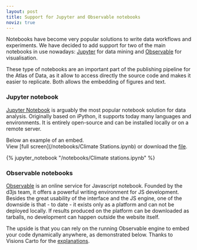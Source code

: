 ```yaml
---
layout: post
title: Support for Jupyter and Observable notebooks
noviz: true
---
```


Notebooks have become very popular solutions to write data workflows and experiments. We have decided to add support for two of the main notebooks in use nowadays: [Jupyter](https://jupyter,org) for data mining and [Observable](https://observablehq.com) for visualisation.

These type of notebooks are an important part of the publishing pipeline for the Atlas of Data, as it allow to access directly the source code and makes it easier to replicate. Both allows the embedding of figures and text.

### Jupyter notebook

[Jupyter Notebook](https://jupyter,org) is arguably the most popular notebook solution for data analysis. Originally based on iPython, it supports today many languages and environments. It is entirely open-source and can be installed locally or on a remote server.

Below an example of an embed.  
View [full screen](/notebooks/Climate Stations.ipynb) or download the [file](./).

{% jupyter_notebook "/notebooks/Climate stations.ipynb" %}


### Observable notebooks

[Observable](https://observablehq.com) is an online service for Javascript notebook. Founded by the d3js team, it offers a powerful writing environment for JS development. Besides the great usability of the interface and the JS engine, one of the downside is that - to date - it exists only as a platform and can not be deployed locally. If results produced on the platform can be downloaded as tarballs, no development can happen outside the website itself.

The upside is that you can rely on the running Observable engine to embed your code dynamically anywhere, as demonstrated below. Thanks to Visions Carto for the [explanations](https://visionscarto.net/observable-jekyll/).



<style>
.fullwidth {
  width: 100vw;
  position: relative;
  left: 50%;
  right: 50%;
  margin-left: -50vw;
  margin-right: -50vw;
}
</style>

<p id="viewof-details"></p>
<p id="viewof-rotate"></p>
<p id="viewof-showHide"></p>
<div class="fullwidth">
  <div id="chart"></div>
</div>


<script type="module">
  import notebook from "https://api.observablehq.com/@clemsos/world-weather-stations.js";

  const renders = {
    "viewof details": "#viewof-details",
    "viewof showHide": "#viewof-showHide",
    "viewof rotate": "#viewof-rotate",
    "chart": "#chart",
  };

  import {Inspector, Runtime} from "https://unpkg.com/@observablehq/notebook-runtime@2?module";
  for (let i in renders)
    renders[i] = document.querySelector(renders[i]);

  Runtime.load(notebook, (variable) => {
    if (renders[variable.name])
      return new Inspector(renders[variable.name]);
  });
</script>
